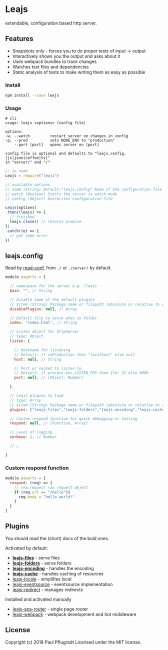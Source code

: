 # Leajs

extendable, configuration based http server.

## Features
- Snapshots only - forces you to do proper tests of input -> output
- Interactively shows you the output and asks about it
- Uses webpack bundles to track changes
- Watches test files and dependencies
- Static analysis of tests to make writing them as easy as possible

### Install
```sh
npm install --save leajs
```

### Usage
```
# cli
usage: leajs <options> (config file)

options:
-w, --watch         restart server on changes in config
-p, --prod          sets NODE_ENV to "production"
    --port [port]   opens server on [port]

config file is optional and defaults to "leajs.config.[js|json|coffee|ts]"
in "server/" and "/"
```

```js
// in node
Leajs = require("leajs")

// available options
// name (String) Default:"leajs.config" Name of the configuration file
// watch (Boolean) Starts the server in watch mode
// config (Object) Overwrites configuration file

Leajs(options)
.then((leajs) => {
  // finished
  leajs.close() // returns promise
})
.catch((e) => {
  // got some error
})
```

## leajs.config
Read by [read-conf](https://github.com/paulpflug/read-conf), from `./` or `./server/` by default.
```js
module.exports = {

  // namespace for the server e.g. /leajs
  base: "", // String

  // Disable some of the default plugins
  // $item (String) Package name or filepath (absolute or relative to cwd) of plugin
  disablePlugins: null, // Array

  // Default file to serve when in folder
  index: "index.html", // String

  // Listen object for httpServer
  // type: Object
  listen: {

    // Hostname for listening
    // Default: if inProduction then "localhost" else null
    host: null, // String

    // Port or socket to listen to
    // Default: if process.env.LISTEN_FDS then {fd: 3} else 8080
    port: null, // [Object, Number]

  },

  // Leajs plugins to load
  // type: Array
  // $item (String) Package name or filepath (absolute or relative to cwd) of plugin
  plugins: ["leajs-files","leajs-folders","leajs-encoding","leajs-cache","leajs-locale","leajs-eventsource","leajs-redirect"],

  // Custom respond function for quick debugging or testing
  respond: null, // [Function, Array]

  // Level of logging
  verbose: 1, // Number

  // …

}
```

### Custom respond function
```js
module.exports = {
  respond: (req) => {
    // req.request raw request object
    if (req.url == "/hello"){
      req.body = "hello world!"
    }
  }
}
```

## Plugins

You should read the (short) docs of the bold ones.

Activated by default:
- **[leajs-files](https://github.com/lea-js/leajs-files)** - serve files
- **[leajs-folders](https://github.com/lea-js/leajs-folders)** - serve folders
- **[leajs-encoding](https://github.com/lea-js/leajs-encoding)** - handles the encoding
- **[leajs-cache](https://github.com/lea-js/leajs-cache)** - handles caching of resources
- [leajs-locale](https://github.com/lea-js/leajs-locale) - simplifies local
- [leajs-eventsource](https://github.com/lea-js/leajs-eventsource) - eventsource implementation
- [leajs-redirect](https://github.com/lea-js/leajs-redirect) - manages redirects

Installed and activated manually
- [leajs-spa-router](https://github.com/lea-js/leajs-spa-router) - single page router
- [leajs-webpack](https://github.com/lea-js/leajs-webpack) - webpack development and hot middleware

## License
Copyright (c) 2018 Paul Pflugradt
Licensed under the MIT license.
